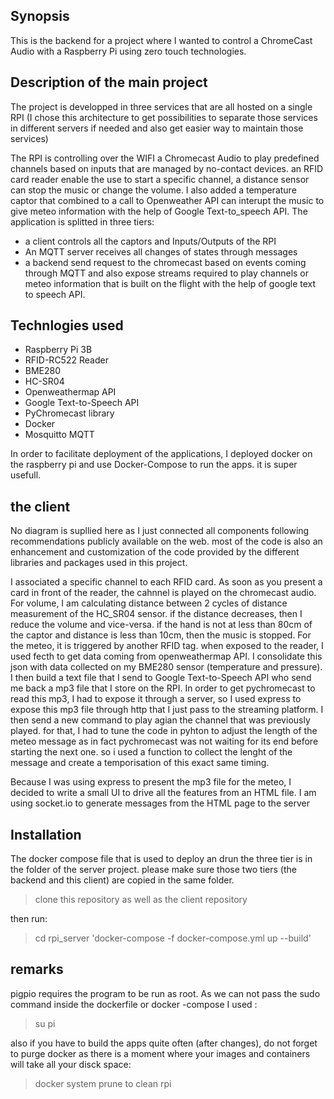 ## Synopsis

This is the backend for a project where I wanted to control a ChromeCast Audio with a Raspberry Pi using zero touch technologies.

## Description of the main project

The project is developped in three services that are all hosted on a single RPI (I chose this architecture to get possibilities to separate those services in different servers if needed and also get easier way to maintain those services)

The RPI is controlling over the WIFI a Chromecast Audio to play predefined channels based on inputs that are managed by no-contact devices. an RFID card reader enable the use to start a specific channel, a distance sensor can stop the music or change the volume. 
I also added a temperature captor that combined to a call to Openweather API can interupt the music to give meteo information with the help of Google Text-to_speech API.
The application is splitted in three tiers:
* a client controls all the captors and Inputs/Outputs of the RPI
* An MQTT server receives all changes of states through messages
* a backend send request to the chromecast based on events coming through MQTT and also expose streams required to play channels or meteo information that is built on the flight with the help of google text to speech API.

## Technlogies used

* Raspberry Pi 3B
* RFID-RC522 Reader
* BME280
* HC-SR04
* Openweathermap API
* Google Text-to-Speech API
* PyChromecast library
* Docker
* Mosquitto MQTT

In order to facilitate deployment of the applications, I deployed docker on the raspberry pi and use Docker-Compose to run the apps. it is super usefull.

## the client
No diagram is supllied here as I just connected all components following recommendations publicly available on the web.
most of the code is also an enhancement and customization of the code provided by the different libraries and packages used in this project.

I associated a specific channel to each RFID card. As soon as you present a card in front of the reader, the cahnnel is played on the chromecast audio.
For volume, I am calculating distance between 2 cycles of distance measurement of the HC_SR04 sensor. if the distance decreases, then I reduce the volume and vice-versa. if the hand is not at less than 80cm of the captor and distance is less than 10cm, then the music is stopped.
For the meteo, it is triggered by another RFID tag. when exposed to the reader, I used fecth to get data coming from openweathermap API. I consolidate this json with data collected on my BME280 sensor (temperature and pressure).  I then build a text file that I send to Google Text-to-Speech API who send me back a mp3 file that I store on the RPI. In order to get pychromecast to read this mp3, I had to expose it through a server, so I used express to expose this mp3 file through http that I just pass to the streaming platform.  I then send a new command to play agian the channel that was previously played. for that, I had to tune the code in pyhton to adjust the length of the meteo message as in fact pychromecast was not waiting for its end before starting the next one. so i used a function to collect the lenght of the message and create a temporisation of this exact same timing. 

Because I was using express to present the mp3 file for the meteo, I decided to write a small UI to drive all the features from an HTML file. I am using socket.io to generate messages from the HTML page to the server

## Installation

The docker compose file that is used to deploy an drun the three tier is in the folder of the server project. please make sure those two tiers (the backend and this client) are copied in the same folder. 
> clone this repository as well as the client repository

then run: 
> cd rpi_server
> 'docker-compose -f docker-compose.yml up --build'

## remarks
pigpio requires the program to be run as root. As we can not pass the sudo command inside the dockerfile or docker -compose I used :
> su pi

also if you have to build the apps quite often (after changes), do not forget to purge docker as there is a moment where your images and containers will take all your disck space:

> docker system prune to clean rpi